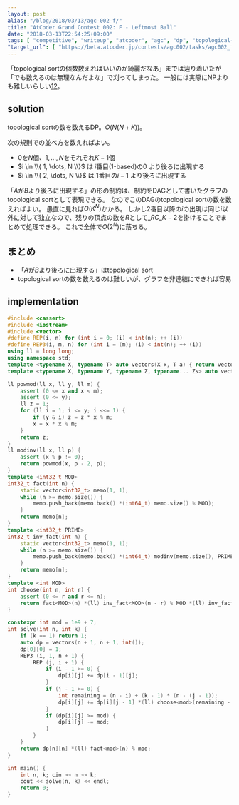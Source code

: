 ```yaml
---
layout: post
alias: "/blog/2018/03/13/agc-002-f/"
title: "AtCoder Grand Contest 002: F - Leftmost Ball"
date: "2018-03-13T22:54:25+09:00"
tags: [ "competitive", "writeup", "atcoder", "agc", "dp", "topological-sort" ]
"target_url": [ "https://beta.atcoder.jp/contests/agc002/tasks/agc002_f" ]
---
```


「topological sortの個数数えればいいのか綺麗だなあ」までは辿り着いたが「でも数えるのは無理なんだよな」で刈ってしまった。
一般には実際にNPよりも難しいらしい[1](http://codeforces.com/blog/entry/10911)[2](https://math.stackexchange.com/questions/814177/how-many-topological-orderings-exist-for-a-graph)。

## solution

topological sortの数を数えるDP。$O(N(N + K))$。

次の規則での並べ方を数えればよい。

-   $0$を$N$個、$1, \dots, N$をそれぞれ$K - 1$個
-   $i \in \\{ 1, \dots, N \\}$ は $i$番目(1-based)の$0$ より後ろに出現する
-   $i \in \\{ 2, \dots, N \\}$ は $1$番目の$i - 1$ より後ろに出現する

「$A$が$B$より後ろに出現する」の形の制約は、制約をDAGとして書いたグラフのtopological sortとして表現できる。
なのでこのDAGのtopological sortの数を数えればよい。
愚直に見れば$O(K^N)$かかる。
しかし$2$番目以降の$i$の出現は同じ$i$以外に対して独立なので、残りの頂点の数を$R$として${}\_{R}C\_{K-2}$を掛けることでまとめて処理できる。
これで全体で$O(2^N)$に落ちる。

## まとめ

-   「$A$が$B$より後ろに出現する」はtopological sort
-   topological sortの数を数えるのは難しいが、グラフを非連結にできれば容易

## implementation

``` c++
#include <cassert>
#include <iostream>
#include <vector>
#define REP(i, n) for (int i = 0; (i) < int(n); ++ (i))
#define REP3(i, m, n) for (int i = (m); (i) < int(n); ++ (i))
using ll = long long;
using namespace std;
template <typename X, typename T> auto vectors(X x, T a) { return vector<T>(x, a); }
template <typename X, typename Y, typename Z, typename... Zs> auto vectors(X x, Y y, Z z, Zs... zs) { auto cont = vectors(y, z, zs...); return vector<decltype(cont)>(x, cont); }

ll powmod(ll x, ll y, ll m) {
    assert (0 <= x and x < m);
    assert (0 <= y);
    ll z = 1;
    for (ll i = 1; i <= y; i <<= 1) {
        if (y & i) z = z * x % m;
        x = x * x % m;
    }
    return z;
}
ll modinv(ll x, ll p) {
    assert (x % p != 0);
    return powmod(x, p - 2, p);
}
template <int32_t MOD>
int32_t fact(int n) {
    static vector<int32_t> memo(1, 1);
    while (n >= memo.size()) {
        memo.push_back(memo.back() *(int64_t) memo.size() % MOD);
    }
    return memo[n];
}
template <int32_t PRIME>
int32_t inv_fact(int n) {
    static vector<int32_t> memo(1, 1);
    while (n >= memo.size()) {
        memo.push_back(memo.back() *(int64_t) modinv(memo.size(), PRIME) % PRIME);
    }
    return memo[n];
}
template <int MOD>
int choose(int n, int r) {
    assert (0 <= r and r <= n);
    return fact<MOD>(n) *(ll) inv_fact<MOD>(n - r) % MOD *(ll) inv_fact<MOD>(r) % MOD;
}

constexpr int mod = 1e9 + 7;
int solve(int n, int k) {
    if (k == 1) return 1;
    auto dp = vectors(n + 1, n + 1, int());
    dp[0][0] = 1;
    REP3 (i, 1, n + 1) {
        REP (j, i + 1) {
            if (i - 1 >= 0) {
                dp[i][j] += dp[i - 1][j];
            }
            if (j - 1 >= 0) {
                int remaining = (n - i) + (k - 1) * (n - (j - 1));
                dp[i][j] += dp[i][j - 1] *(ll) choose<mod>(remaining - 1, k - 2) % mod;
            }
            if (dp[i][j] >= mod) {
                dp[i][j] -= mod;
            }
        }
    }
    return dp[n][n] *(ll) fact<mod>(n) % mod;
}

int main() {
    int n, k; cin >> n >> k;
    cout << solve(n, k) << endl;
    return 0;
}
```
